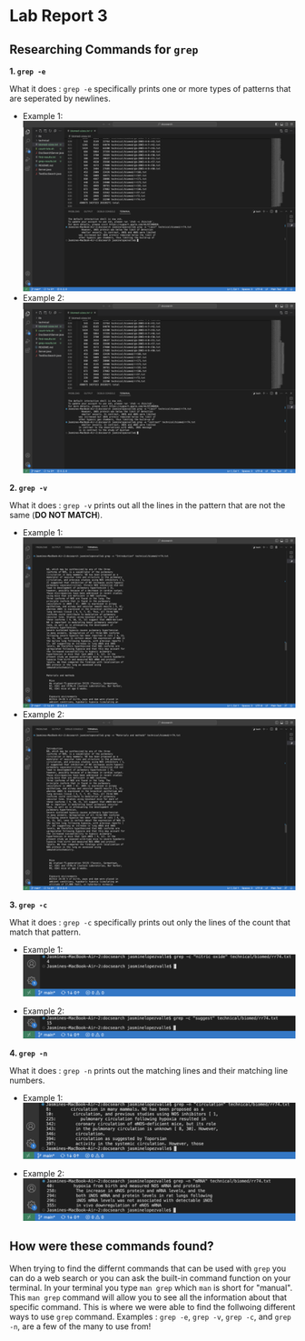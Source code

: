 # Lab Report 3

## Researching Commands for `grep`

**1. `grep -e`**

What it does : `grep -e` specifically prints one or more types of patterns that are seperated by newlines. 

  * Example 1: 
      ![Image](grep1.png)
  * Example 2:
      ![Image](grep2.png)

**2. `grep -v`**

What it does : `grep -v` prints out all the lines in the pattern that are not the same (**DO NOT MATCH**).

  * Example 1: 
      ![Image](grep3.png)
  * Example 2:
      ![Image](grep4.png)

**3. `grep -c`**

What it does : `grep -c` specifically prints out only the lines of the count that match that pattern.

  * Example 1: 
      ![Image](grep5.png)
      
  * Example 2:
      ![Image](grep6.png)

**4. `grep -n`**

What it does : `grep -n` prints out the matching lines and their matching line numbers.

  * Example 1: 
      ![Image](grep7.png)
      
  * Example 2:
      ![Image](grep8.png)

## How were these commands found?

When trying to find the differnt commands that can be used with `grep` you can do a web search or you can ask 
the built-in command function on your terminal. In your terminal you type `man grep` which `man` is short for
"manual". This `man grep` command will allow you to see all the information about that specific command. This 
is where we were able to find the follwoing different ways to use `grep` command. Examples : `grep -e`, 
`grep -v`, `grep -c`, and `grep -n`, are a few of the many to use from!
